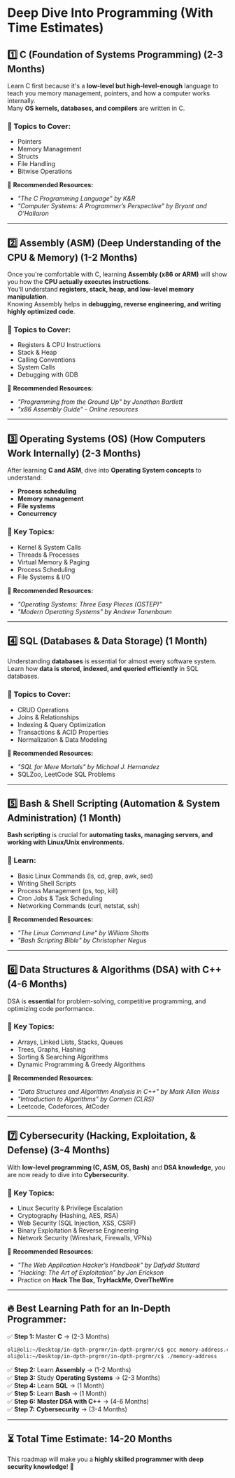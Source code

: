 # Deep Dive Into Programming (With Time Estimates)

## 1️⃣ C (Foundation of Systems Programming) (2-3 Months)

Learn C first because it's a **low-level but high-level-enough** language to teach you memory management, pointers, and how a computer works internally.  
Many **OS kernels, databases, and compilers** are written in C.

### 🔹 Topics to Cover:

- Pointers
- Memory Management
- Structs
- File Handling
- Bitwise Operations

📖 **Recommended Resources:**

- _"The C Programming Language" by K&R_
- _"Computer Systems: A Programmer’s Perspective" by Bryant and O’Hallaron_

---

## 2️⃣ Assembly (ASM) (Deep Understanding of the CPU & Memory) (1-2 Months)

Once you're comfortable with C, learning **Assembly (x86 or ARM)** will show you how the **CPU actually executes instructions**.  
You'll understand **registers, stack, heap, and low-level memory manipulation**.  
Knowing Assembly helps in **debugging, reverse engineering, and writing highly optimized code**.

### 🔹 Topics to Cover:

- Registers & CPU Instructions
- Stack & Heap
- Calling Conventions
- System Calls
- Debugging with GDB

📖 **Recommended Resources:**

- _"Programming from the Ground Up" by Jonathan Bartlett_
- _"x86 Assembly Guide" - Online resources_

---

## 3️⃣ Operating Systems (OS) (How Computers Work Internally) (2-3 Months)

After learning **C and ASM**, dive into **Operating System concepts** to understand:

- **Process scheduling**
- **Memory management**
- **File systems**
- **Concurrency**

### 🔹 Key Topics:

- Kernel & System Calls
- Threads & Processes
- Virtual Memory & Paging
- Process Scheduling
- File Systems & I/O

📖 **Recommended Resources:**

- _"Operating Systems: Three Easy Pieces (OSTEP)"_
- _"Modern Operating Systems" by Andrew Tanenbaum_

---

## 4️⃣ SQL (Databases & Data Storage) (1 Month)

Understanding **databases** is essential for almost every software system.  
Learn how **data is stored, indexed, and queried efficiently** in SQL databases.

### 🔹 Topics to Cover:

- CRUD Operations
- Joins & Relationships
- Indexing & Query Optimization
- Transactions & ACID Properties
- Normalization & Data Modeling

📖 **Recommended Resources:**

- _"SQL for Mere Mortals" by Michael J. Hernandez_
- SQLZoo, LeetCode SQL Problems

---

## 5️⃣ Bash & Shell Scripting (Automation & System Administration) (1 Month)

**Bash scripting** is crucial for **automating tasks, managing servers, and working with Linux/Unix environments**.

### 🔹 Learn:

- Basic Linux Commands (ls, cd, grep, awk, sed)
- Writing Shell Scripts
- Process Management (ps, top, kill)
- Cron Jobs & Task Scheduling
- Networking Commands (curl, netstat, ssh)

📖 **Recommended Resources:**

- _"The Linux Command Line" by William Shotts_
- _"Bash Scripting Bible" by Christopher Negus_

---

## 6️⃣ Data Structures & Algorithms (DSA) with C++ (4-6 Months)

DSA is **essential** for problem-solving, competitive programming, and optimizing code performance.

### 🔹 Key Topics:

- Arrays, Linked Lists, Stacks, Queues
- Trees, Graphs, Hashing
- Sorting & Searching Algorithms
- Dynamic Programming & Greedy Algorithms

📖 **Recommended Resources:**

- _"Data Structures and Algorithm Analysis in C++" by Mark Allen Weiss_
- _"Introduction to Algorithms" by Cormen (CLRS)_
- Leetcode, Codeforces, AtCoder

---

## 7️⃣ Cybersecurity (Hacking, Exploitation, & Defense) (3-4 Months)

With **low-level programming (C, ASM, OS, Bash)** and **DSA knowledge**, you are now ready to dive into **Cybersecurity**.

### 🔹 Key Topics:

- Linux Security & Privilege Escalation
- Cryptography (Hashing, AES, RSA)
- Web Security (SQL Injection, XSS, CSRF)
- Binary Exploitation & Reverse Engineering
- Network Security (Wireshark, Firewalls, VPNs)

📖 **Recommended Resources:**

- _"The Web Application Hacker’s Handbook" by Dafydd Stuttard_
- _"Hacking: The Art of Exploitation" by Jon Erickson_
- Practice on **Hack The Box, TryHackMe, OverTheWire**

---

## 🔥 **Best Learning Path for an In-Depth Programmer:**

✅ **Step 1:** Master **C** → (2-3 Months)

```bash
oli@oli:~/Desktop/in-dpth-prgrmr/in-dpth-prgrmr/c$ gcc memory-address.c -o memory-address
oli@oli:~/Desktop/in-dpth-prgrmr/in-dpth-prgrmr/c$ ./memory-address
```

✅ **Step 2:** Learn **Assembly** → (1-2 Months)  
✅ **Step 3:** Study **Operating Systems** → (2-3 Months)  
✅ **Step 4:** Learn **SQL** → (1 Month)  
✅ **Step 5:** Learn **Bash** → (1 Month)  
✅ **Step 6:** **Master DSA with C++** → (4-6 Months)  
✅ **Step 7:** **Cybersecurity** → (3-4 Months)

---

## ⏳ **Total Time Estimate: 14-20 Months**

This roadmap will make you a **highly skilled programmer with deep security knowledge**! 🚀
